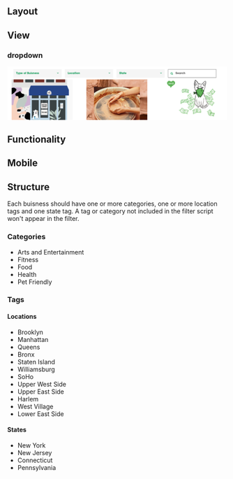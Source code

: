 ## Layout

## View

### dropdown

![dropdown view](./img/dropdown.png)

###

## Functionality

## Mobile

## Structure

Each buisness should have one or more categories, one or more location tags and one state tag. A tag or category not included in the filter script won't appear in the filter.

### Categories

- Arts and Entertainment
- Fitness
- Food
- Health
- Pet Friendly

### Tags

#### Locations

- Brooklyn
- Manhattan
- Queens
- Bronx
- Staten Island
- Williamsburg
- SoHo
- Upper West Side
- Upper East Side
- Harlem
- West Village
- Lower East Side

#### States

- New York
- New Jersey
- Connecticut
- Pennsylvania
